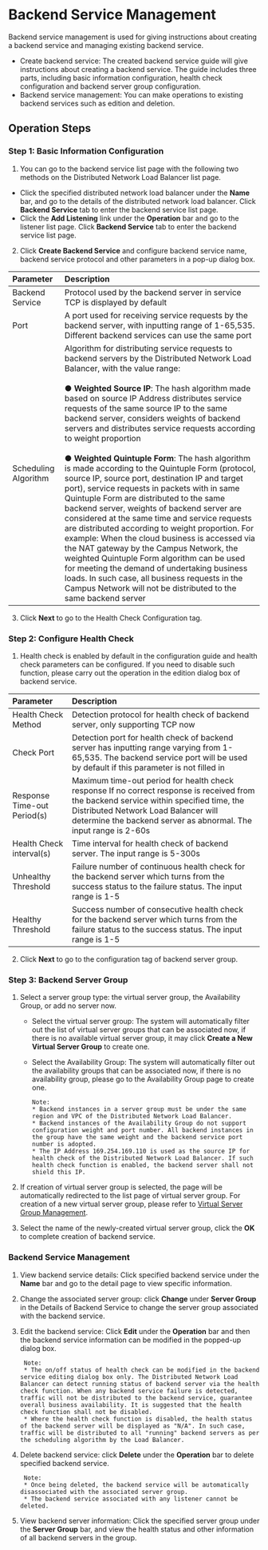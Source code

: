 # Backend Service Management
Backend service management is used for giving instructions about creating a backend service and managing existing backend service.
 -  Create backend service: The created backend service guide will give instructions about creating a backend service. The guide includes three parts, including basic information configuration, health check configuration and backend server group configuration.
 -  Backend service management: You can make operations to existing backend services such as edition and deletion.
## Operation Steps
### Step 1: Basic Information Configuration
1. You can go to the backend service list page with the following two methods on the Distributed Network Load Balancer list page.

  - Click the specified distributed network load balancer under the **Name** bar, and go to the details of the distributed network load balancer. Click **Backend Service** tab to enter the backend service list page.
  -  Click the **Add Listening** link under the **Operation** bar and go to the listener list page. Click **Backend Service** tab to enter the backend service list page.
    
2. Click **Create Backend Service** and configure backend service name, backend service protocol and other parameters in a pop-up dialog box.

| Parameter	| Description	| 
| :- | :- |
|Backend Service	|Protocol used by the backend server in service TCP is displayed by default|
|Port	|A port used for receiving service requests by the backend server, with inputting range of 1-65,535. Different backend services can use the same port|
|Scheduling Algorithm|Algorithm for distributing service requests to backend servers by the Distributed Network Load Balancer, with the value range:<br><br>● **Weighted Source IP**: The hash algorithm made based on source IP Address distributes service requests of the same source IP to the same backend server, considers weights of backend servers and distributes service requests according to weight proportion<br><br>● **Weighted Quintuple Form**: The hash algorithm is made according to the Quintuple Form (protocol, source IP, source port, destination IP and target port), service requests in packets with in same Quintuple Form are distributed to the same backend server, weights of backend server are considered at the same time and service requests are distributed according to weight proportion. For example: When the cloud business is accessed via the NAT gateway by the Campus Network, the weighted Quintuple Form algorithm can be used for meeting the demand of undertaking business loads. In such case, all business requests in the Campus Network will not be distributed to the same backend server|

3. Click **Next** to go to the Health Check Configuration tag.

### Step 2: Configure Health Check

 1. Health check is enabled by default in the configuration guide and health check parameters can be configured. If you need to disable such function, please carry out the operation in the edition dialog box of backend service.
 
| Parameter	| Description	| 
| :- | :- |
|Health Check Method|Detection protocol for health check of backend server, only supporting TCP now|
|Check Port|Detection port for health check of backend server has inputting range varying from 1-65,535. The backend service port will be used by default if this parameter is not filled in|
|Response Time-out Period(s)|Maximum time-out period for health check response If no correct response is received from the backend service within specified time, the Distributed Network Load Balancer will determine the backend server as abnormal. The input range is 2-60s|
|Health Check interval(s)|Time interval for health check of backend server. The input range is 5-300s|
|Unhealthy Threshold|Failure number of continuous health check for the backend server which turns from the success status to the failure status. The input range is 1-5|
|Healthy Threshold|Success number of consecutive health check for the backend server which turns from the failure status to the success status. The input range is 1-5|

2. Click **Next** to go to the configuration tag of backend server group.
 
### Step 3: Backend Server Group
1. Select a server group type: the virtual server group, the Availability Group, or add no server now.

   - Select the virtual server group: The system will automatically filter out the list of virtual server groups that can be associated now, if there is no available virtual server group, it may click **Create a New Virtual Server Group** to create one.
   - Select the Availability Group: The system will automatically filter out the availability groups that can be associated now, if there is no availability group, please go to the Availability Group page to create one.
   
         Note:
         * Backend instances in a server group must be under the same region and VPC of the Distributed Network Load Balancer.
         * Backend instances of the Availability Group do not support configuration weight and port number. All backend instances in the group have the same weight and the backend service port number is adopted.
         * The IP Address 169.254.169.110 is used as the source IP for health check of the Distributed Network Load Balancer. If such health check function is enabled, the backend server shall not shield this IP.
        
2. If creation of virtual server group is selected, the page will be automatically redirected to the list page of virtual server group. For creation of a new virtual server group, please refer to [Virtual Server Group Management](../Operation-Guide/TargetGroup-Management.md).

3. Select the name of the newly-created virtual server group, click the **OK** to complete creation of backend service.

### Backend Service Management

 1. View backend service details: Click specified backend service under the **Name** bar and go to the detail page to view specific information.
 
 2. Change the associated server group: click **Change** under **Server Group** in the Details of Backend Service to change the server group associated with the backend service.
 
 3. Edit the backend service: Click **Edit** under the **Operation** bar and then the backend service information can be modified in the popped-up dialog box.
 
         Note:
         * The on/off status of health check can be modified in the backend service editing dialog box only. The Distributed Network Load Balancer can detect running status of backend server via the health check function. When any backend service failure is detected, traffic will not be distributed to the backend service, guarantee overall business availability. It is suggested that the health check function shall not be disabled.
         * Where the health check function is disabled, the health status of the backend server will be displayed as "N/A". In such case, traffic will be distributed to all "running" backend servers as per the scheduling algorithm by the Load Balancer.

 4. Delete backend service: click **Delete** under the **Operation** bar to delete specified backend service.
 
         Note:
         * Once being deleted, the backend service will be automatically disassociated with the associated server group.
         * The backend service associated with any listener cannot be deleted.
       
 5. View backend server information: Click the specified server group under the **Server Group** bar, and view the health status and other information of all backend servers in the group.


